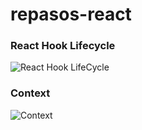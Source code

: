 # repasos-react

### React Hook Lifecycle
![React Hook LifeCycle](https://blog.logrocket.com/wp-content/uploads/2021/05/react-hooks-lifecycle-diagram.png)

### Context
![Context](https://static.platzi.com/media/user_upload/context-0917efb7-ccab-4117-a12c-cf066b2aee91.jpg)
